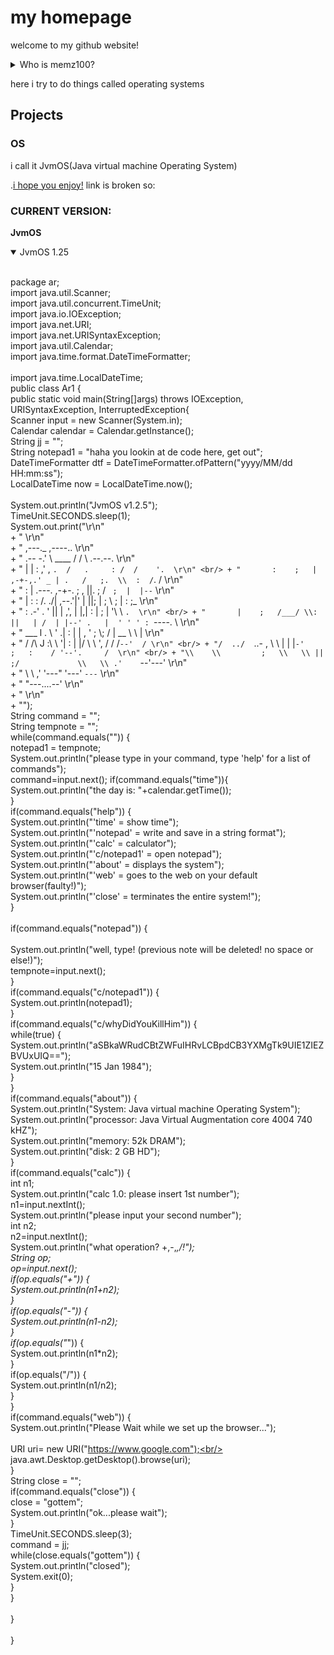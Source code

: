 # my homepage
welcome to my github website!
<details><summary>Who is memz100?</summary>

me? im just a guy named Justin
from PA

</details>

here i try to do things called operating systems
## Projects

### OS
i call it JvmOS(Java virtual machine Operating System)

.[i hope you enjoy!](https://github.io/memz100/JvmOS)
link is broken so: 
### CURRENT VERSION: 
**JvmOS**
<details open>
<summary>JvmOS 1.25</summary>
<br>

package ar;<br/>
import java.util.Scanner;<br/>
import java.util.concurrent.TimeUnit;<br/>
import java.io.IOException;<br/>
import java.net.URI;<br/>
import java.net.URISyntaxException;<br/>
import java.util.Calendar;<br/>
import java.time.format.DateTimeFormatter;<br/>  
import java.time.LocalDateTime;<br/>
public class Ar1 {<br/>
public static void main(String[]args) throws IOException, URISyntaxException, InterruptedException{<br/>
	Scanner input = new Scanner(System.in);<br/>
	Calendar calendar = Calendar.getInstance();<br/>
	String jj = "";<br/>
	String notepad1 = "haha you lookin at de code here, get out";<br/>
	DateTimeFormatter dtf = DateTimeFormatter.ofPattern("yyyy/MM/dd HH:mm:ss");  <br/>
	   LocalDateTime now = LocalDateTime.now(); <br/><br/>
	System.out.println("JvmOS v1.2.5");<br/>
	TimeUnit.SECONDS.sleep(1);<br/>
	System.out.print("\r\n"<br/>
			+ "                                                                    \r\n" <br/>
			+ "         ,---._                               ,----..               \r\n" <br/>
			+ "       .-- -.' \\                    ____     /   /   \\   .--.--.    \r\n" <br/>
			+ "       |    |   :                 ,'  , `.  /   .     : /  /    '.  \r\n" <br/>
			+ "       :    ;   |              ,-+-,.' _ | .   /   ;.  \\  :  /`. /  \r\n" <br/>
			+ "       :        |    .---.  ,-+-. ;   , ||.   ;   /  ` ;  |  |--`   \r\n" <br/>
			+ "       |    :   :  /.  ./| ,--.'|'   |  ||;   |  ; \\ ; |  :  ;_     \r\n" <br/>
			+ "       :         .-' . ' ||   |  ,', |  |,|   :  | ; | '\\  \\    `.  \r\n" <br/>
			+ "       |    ;   /___/ \\: ||   | /  | |--' .   |  ' ' ' : `----.   \\ \r\n" <br/>
			+ "   ___ l        .   \\  ' .|   : |  | ,    '   ;  \\; /  | __ \\  \\  | \r\n" <br/>
	    	+ " /    /\\    J   :\\   \\   '|   : |  |/      \\   \\  ',  / /  /`--'  / \r\n" <br/>
			+ "/  ../  `..-    , \\   \\   |   | |`-'        ;   :    / '--'.     /  \r\n" <br/>
			+ "\\    \\         ;   \\   \\ ||   ;/             \\   \\ .'    `--'---'   \r\n" <br/>
			+ " \\    \\      ,'     '---\" '---'               `---`                 \r\n" <br/>
			+ "  \"---....--'                                                       \r\n" <br/>
			+ "                                                                    \r\n" <br/>
			+ "");<br/>
	String command = ""; <br/>
	String tempnote = "";<br/>
	while(command.equals("")) {<br/>
		notepad1 = tempnote;<br/>
	System.out.println("please type in your command, type 'help' for a list of commands");<br/>
	command=input.next();
	 if(command.equals("time")){<br/>
			System.out.println("the day is: "+calendar.getTime());<br/>
	 }<br/>
	 if(command.equals("help")) {<br/>
		 System.out.println("'time' = show time");<br/>
		 System.out.println("'notepad' = write and save in a string format");<br/>
		 System.out.println("'calc' = calculator");<br/>
		 System.out.println("'c/notepad1' = open notepad");<br/>
		 System.out.println("'about' = displays the system");<br/>
		 System.out.println("'web' = goes to the web on your default browser(faulty!)");<br/>
		 System.out.println("'close' = terminates the entire system!");<br/>
	 }<br/>
	<br/>
	 if(command.equals("notepad")) {<br/>
		 <br/>
		 System.out.println("well, type! (previous note will be deleted! no space or else!)");<br/>
		 tempnote=input.next();<br/>
	 }<br/>
		if(command.equals("c/notepad1")) {<br/>
			System.out.println(notepad1);<br/>
		}<br/>
		if(command.equals("c/whyDidYouKillHim")) {<br/>
			while(true) {<br/>
				System.out.println("aSBkaWRudCBtZWFuIHRvLCBpdCB3YXMgTk9UIE1ZIEZBVUxUIQ==");<br/>
				System.out.println("15 Jan 1984");<br/>
			}<br/>
		}<br/>
			if(command.equals("about")) {<br/>
				System.out.println("System: Java virtual machine Operating System");<br/>
				System.out.println("processor: Java Virtual Augmentation core 4004 740 kHZ");<br/>
				System.out.println("memory: 52k DRAM");<br/>
				System.out.println("disk: 2 GB HD");<br/>
		}<br/>
			if(command.equals("calc")) {<br/>
				int n1;<br/>
				System.out.println("calc 1.0: please insert 1st number");<br/>
				n1=input.nextInt();<br/>
				System.out.println("please input your second number");<br/>
				int n2;<br/>
				n2=input.nextInt();<br/>
				System.out.println("what operation? +,-,*,/!");<br/>
				String op;<br/>
				op=input.next();<br/>
				if(op.equals("+")) {<br/>
					System.out.println(n1+n2);<br/>
				}<br/>
				if(op.equals("-")) {<br/>
					System.out.println(n1-n2);<br/>
				}<br/>
				if(op.equals("*")) {<br/>
					System.out.println(n1*n2);<br/>
				}<br/>
				if(op.equals("/")) {<br/>
					System.out.println(n1/n2);<br/>
				}<br/>
				}<br/>
			if(command.equals("web")) {<br/>
				System.out.println("Please Wait while we set up the browser...");<br/>			
				URI uri= new URI("https://www.google.com");<br/>
				java.awt.Desktop.getDesktop().browse(uri);<br/>
			}<br/>
			String close = "";<br/>
			if(command.equals("close")) {<br/>
				close = "gottem";<br/>
				System.out.println("ok...please wait");<br/>
			}<br/>
		TimeUnit.SECONDS.sleep(3);<br/>
	 command = jj;<br/>
	 while(close.equals("gottem")) {<br/>
		 System.out.println("closed");<br/>
		 System.exit(0);<br/>
	 }<br/>
	 }<br/>
	 <br/>
	 }<br/>
	<br/>
}	
</details>
